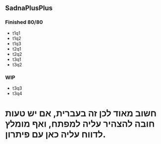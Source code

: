 ## SadnaPlusPlus
### Finished 80/80
- t1q1
- t1q2
- t1q3
- t2q1
- t2q2
- t3q1
- t3q2

### WIP
- t3q3
- t3q4

# &rlm; חשוב מאוד לכן זה בעברית, אם יש טעות חובה להצהיר עליה למפתח, ואף מומלץ לדווח עליה כאן עם פיתרון.&lrm;
